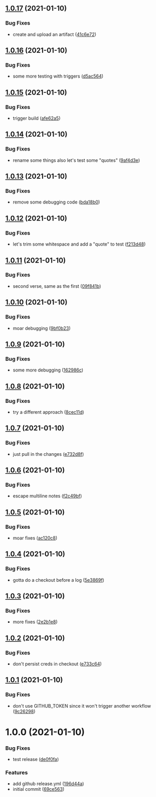 ## [1.0.17](https://github.com/rickbassham/semantic-release-test/compare/v1.0.16...v1.0.17) (2021-01-10)


### Bug Fixes

* create and upload an artifact ([41c6e72](https://github.com/rickbassham/semantic-release-test/commit/41c6e7203384396c5da5e7d8473ff6b535cd40f9))

## [1.0.16](https://github.com/rickbassham/semantic-release-test/compare/v1.0.15...v1.0.16) (2021-01-10)


### Bug Fixes

* some more testing with triggers ([d5ac564](https://github.com/rickbassham/semantic-release-test/commit/d5ac5645820d90de747962236221659f0abb0bec))

## [1.0.15](https://github.com/rickbassham/semantic-release-test/compare/v1.0.14...v1.0.15) (2021-01-10)


### Bug Fixes

* trigger build ([afe62a5](https://github.com/rickbassham/semantic-release-test/commit/afe62a5a3da824e192a8267aa83f206932ac74ae))

## [1.0.14](https://github.com/rickbassham/semantic-release-test/compare/v1.0.13...v1.0.14) (2021-01-10)


### Bug Fixes

* rename some things also let's test some "quotes" ([9af4d3e](https://github.com/rickbassham/semantic-release-test/commit/9af4d3e612a074ef25153b9a0e2d6edea9538b94))

## [1.0.13](https://github.com/rickbassham/semantic-release-test/compare/v1.0.12...v1.0.13) (2021-01-10)


### Bug Fixes

* remove some debugging code ([bda18b0](https://github.com/rickbassham/semantic-release-test/commit/bda18b0cdf83e53cedaf8cda945798a8503933e4))

## [1.0.12](https://github.com/rickbassham/semantic-release-test/compare/v1.0.11...v1.0.12) (2021-01-10)


### Bug Fixes

* let's trim some whitespace and add a "quote" to test ([f213d48](https://github.com/rickbassham/semantic-release-test/commit/f213d4869c47cefc0dcff0401333a773a5d209ac))

## [1.0.11](https://github.com/rickbassham/semantic-release-test/compare/v1.0.10...v1.0.11) (2021-01-10)


### Bug Fixes

* second verse, same as the first ([09f841b](https://github.com/rickbassham/semantic-release-test/commit/09f841b182b7f0df5ffb3ac1d1853ae792aa5720))

## [1.0.10](https://github.com/rickbassham/semantic-release-test/compare/v1.0.9...v1.0.10) (2021-01-10)


### Bug Fixes

* moar debugging ([9bf0b23](https://github.com/rickbassham/semantic-release-test/commit/9bf0b234eb0f176bbd125f23c614a39eded948c6))

## [1.0.9](https://github.com/rickbassham/semantic-release-test/compare/v1.0.8...v1.0.9) (2021-01-10)


### Bug Fixes

* some more debugging ([162986c](https://github.com/rickbassham/semantic-release-test/commit/162986cecbe713f300c4ab4bb4009ee7ad7b7877))

## [1.0.8](https://github.com/rickbassham/semantic-release-test/compare/v1.0.7...v1.0.8) (2021-01-10)


### Bug Fixes

* try a different approach ([8cec11d](https://github.com/rickbassham/semantic-release-test/commit/8cec11de69f5aefddd9fd1ee14180aaa519a8b8d))

## [1.0.7](https://github.com/rickbassham/semantic-release-test/compare/v1.0.6...v1.0.7) (2021-01-10)


### Bug Fixes

* just pull in the changes ([e732d8f](https://github.com/rickbassham/semantic-release-test/commit/e732d8f6e6e8279a2702d140c68e5c665dd3d32a))

## [1.0.6](https://github.com/rickbassham/semantic-release-test/compare/v1.0.5...v1.0.6) (2021-01-10)


### Bug Fixes

* escape multiline notes ([f2c49bf](https://github.com/rickbassham/semantic-release-test/commit/f2c49bf753b4eeefc78df7a43e30fa27fc7ca6cb))

## [1.0.5](https://github.com/rickbassham/semantic-release-test/compare/v1.0.4...v1.0.5) (2021-01-10)


### Bug Fixes

* moar fixes ([ac120c8](https://github.com/rickbassham/semantic-release-test/commit/ac120c896c722ee0d005723b8a85f774c05a4483))

## [1.0.4](https://github.com/rickbassham/semantic-release-test/compare/v1.0.3...v1.0.4) (2021-01-10)


### Bug Fixes

* gotta do a checkout before a log ([5e3869f](https://github.com/rickbassham/semantic-release-test/commit/5e3869fe47c070de0d3bfa58f8d1d206720c9ebc))

## [1.0.3](https://github.com/rickbassham/semantic-release-test/compare/v1.0.2...v1.0.3) (2021-01-10)


### Bug Fixes

* more fixes ([2e2b1e8](https://github.com/rickbassham/semantic-release-test/commit/2e2b1e8670069a353dd87f5f2c97699518a2b4b5))

## [1.0.2](https://github.com/rickbassham/semantic-release-test/compare/v1.0.1...v1.0.2) (2021-01-10)


### Bug Fixes

* don't persist creds in checkout ([e733c64](https://github.com/rickbassham/semantic-release-test/commit/e733c64846b416cce105dec9f06fb85155772775))

## [1.0.1](https://github.com/rickbassham/semantic-release-test/compare/v1.0.0...v1.0.1) (2021-01-10)


### Bug Fixes

* don't use GITHUB_TOKEN since it won't trigger another workflow ([9c26298](https://github.com/rickbassham/semantic-release-test/commit/9c26298d45102d788d4573adae68dc50ab8ca8fd))

# 1.0.0 (2021-01-10)


### Bug Fixes

* test release ([de0f0fa](https://github.com/rickbassham/semantic-release-test/commit/de0f0fa0e5a1d2b8bf51802aa6e3c3d1a5f314ec))


### Features

* add github release.yml ([196d44a](https://github.com/rickbassham/semantic-release-test/commit/196d44a3572405fd8dc0546b68f619ecb0cbf9e5))
* initial commit ([69ce563](https://github.com/rickbassham/semantic-release-test/commit/69ce563d12b3a66da44974bcbe7a51a4e97bb154))
